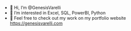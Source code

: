 - 👋 Hi, I’m @GenesisVarelli
- 👀 I’m interested in Excel, SQL, PowerBI, Python
- 💼 Feel free to check out my work on my portfolio website <a>https://genesisvarelli.com</a>

<!---
GenesisVarelli/GenesisVarelli is a ✨ special ✨ repository because its `README.md` (this file) appears on your GitHub profile.
You can click the Preview link to take a look at your changes.
--->
